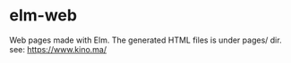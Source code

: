 # elm-web
Web pages made with Elm.
The generated HTML files is under pages/ dir.
see: https://www.kino.ma/
